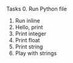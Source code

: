 Tasks
0. Run Python file
1. Run inline
2. Hello, print
3. Print integer
4. Print float
5. Print string
6. Play with strings 
